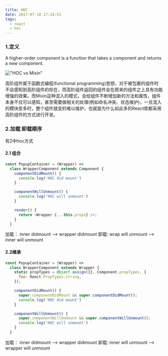 ```yaml
---
title: HOC
date: 2017-07-18 17:24:51
tags:
  - react
  - hoc
---
```


### 1.定义
A higher-order component is a function that takes a component and returns a new component.

<!-- more -->

!["HOC vs Mixin"]("http://img0.tuicool.com/N7r6FnB.png!web")

高阶组件属于函数式编程(functional programming)思想，对于被包裹的组件时不会感知到高阶组件的存在，而高阶组件返回的组件会在原来的组件之上具有功能增强的效果。而Mixin这种混入的模式，会给组件不断增加新的方法和属性，组件本身不仅可以感知，甚至需要做相关的处理(例如命名冲突、状态维护)，一旦混入的模块变多时，整个组件就变的难以维护，也就是为什么如此多的React库都采用高阶组件的方式进行开发。

### 2.加载 卸载顺序
有2中hoc方式

#### 2.1 组合
``` javascript
const PopupContainer = (Wrapper) =>
  class WrapperComponent extends Component {
    componentDidMount() {
      console.log('HOC did mount')
    }

    componentWillUnmount() {
      console.log('HOC will unmount')
    }

    render() {
      return <Wrapper {...this.props} />;
    }
  } 
```
加载： inner didmount --> wrapper didmount
卸载:  wrap will unmount --> inner will unmount

#### 2.2继承
``` javascript
const PopupContainer = (Wrapper) =>
  class WrapperComponent extends Wrapper {
    static propTypes = Object.assign({}, Component.propTypes, {
      foo: React.PropTypes.string,
    });

    componentDidMount() {
      super.componentDidMount && super.componentDidMount();
      console.log('HOC did mount')
    }

    componentWillUnmount() {
      super.componentWillUnmount && super.componentWillUnmount();
      console.log('HOC will unmount')
    }
  }
```

加载： inner didmount --> wrapper didmount
卸载:  inner will unmount --> wrapper will unmount



